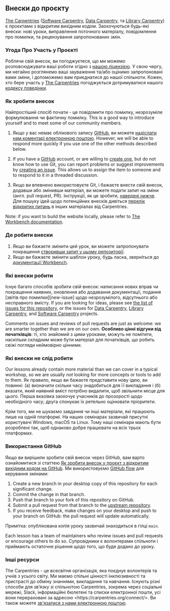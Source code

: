 ## Внески до проєкту

[The Carpentries][cp-site] ([Software Carpentry][swc-site], [Data
Carpentry][dc-site], та [Library Carpentry][lc-site]) є проєктами з відкритим вихідним кодом. Заохочуються будь-які внески: нові уроки, виправлення поточного матеріалу, повідомлення про помилки, та рецензування запропонованих змін.

### Угода Про Участь у Проєкті

Роблячи свій внесок, ви погоджуєтеся, що ми можемо розповсюджувати ваші роботи згідно з [нашою ліцензією](LICENSE.md). У свою чергу, ми негайно розглянемо ваші зауваження та/або оцінимо запропоновані вами зміни, і допоможемо вам приєднатися до нашої спільноти. Кожен, хто бере участь у [The Carpentries][cp-site] погоджується дотримуватися нашого [кодексу поведінки](CODE_OF_CONDUCT.md).

### Як зробити внесок

Найпростіший спосіб почати - це повідомити про помилку, незрозуміле формулювання чи фактичну помилку. This is a good way to
introduce yourself and to meet some of our community members.

1. Якщо у вас немає облікового запису [GitHub][github], ви можете [надіслати нам коментарі електронною поштою][contact]. However, we will be able to respond more quickly if you use
   one of the other methods described below.

2. If you have a [GitHub][github] account, or are willing to [create
   one][github-join], but do not know how to use Git, you can report problems
   or suggest improvements by [creating an issue][repo-issues]. This allows us
   to assign the item to someone and to respond to it in a threaded discussion.

3. Якщо ви впевнено використовуєте Git, і бажаєте внести свій внесок, додавши або змінивши матеріал, ви можете подати запит на зміни (англ. pull request, PR). Інструкції, як це зробити, [наведені нижче](#using-github). Для пошуку ідей щодо потенційних внесків дивіться [перелік відкритих питань][issues] в інших матеріалах від Carpentries.

Note: if you want to build the website locally, please refer to [The Workbench
documentation][template-doc].

### Де робити внески

1. Якщо ви бажаєте змінити цей урок, ви можете запропонувати покращення [створивши запит у цьому репозиторії][repo-issues].
2. Якщо ви бажаєте змінити шаблон уроку, будь ласка, зверніться до [документації Workbench][template-doc].

### Які внески робити

Існує багато способів зробити свій внесок: написання нових вправ чи покращення наявних, оновлення або додавання документації, подання \[звітів про помилки]\[new-issue] щодо незрозумілого, відсутнього або несправного вмісту.
If you are looking for ideas, please see [the list of issues for this
repository][repo-issues], or the issues for [Data Carpentry][dc-issues],
[Library Carpentry][lc-issues], and [Software Carpentry][swc-issues] projects.

Comments on issues and reviews of pull requests are just as welcome: we are
smarter together than we are on our own. **Особливо цінні відгуки від початківців**: ті, хто знайомий з цими уроками, можуть не помітити, наскільки складним може бути матеріал для початківців, що робить свіжі погляди неймовірно цінними.

### Які внески не слід робити

Our lessons already contain more material than we can cover in a typical
workshop, so we are usually _not_ looking for more concepts or tools to add to
them. Як правило, якщо ви бажаєте представити нову ідею, ви повинні: (а) визначити скільки часу знадобиться для її викладання і (б) вказати, який наявний вміст потрібно видалити, щоб звільнити місце для цього. Перша вказівка ​​заохочує учасників до прозорості щодо необхідного часу; друга спонукає їх ретельно оцінювати пріоритети.

Крім того, ми не шукаємо завдання чи інші матеріали, які працюють лише на одній платформі. На наших семінарах зазвичай присутні користувачі Windows, macOS та Linux. Тому наші семінари мають бути розроблені так, щоб однаково добре працювати на всіх трьох платформах.

### Використання GitHub

Якщо ви вирішили зробити свій внесок через GitHub, вам варто ознайомитися зі статтею [Як зробити внесок у проєкт з відкритим вихідним кодом на GitHub][how-contribute]. Ми використовуємо [GitHub flow][github-flow] для керування змінами:

1. Create a new branch in your desktop copy of this repository for each
   significant change.
2. Commit the change in that branch.
3. Push that branch to your fork of this repository on GitHub.
4. Submit a pull request from that branch to the [upstream repository][repo].
5. If you receive feedback, make changes on your desktop and push to your
   branch on GitHub: the pull request will update automatically.

Примітка: опублікована копія уроку зазвичай знаходиться в гілці `main`.

Each lesson has a team of maintainers who review issues and pull requests or
encourage others to do so. Супровідники є волонтерами спільноти і приймають остаточне рішення щодо того, що буде додано до уроку.

### Інші ресурси

The Carpentries - це всесвітня організація, яка поєднує волонтерів та учнів з усього світу. Ми маємо спільні цінності інклюзивності та пристрасті до обміну знаннями, викладання та навчання. Існують різні способи для звʼязку зі спільнотою Carpentries, зокрема через соціальні мережі, Slack, інформаційні бюлетені та списки електронної пошти, усі вони перераховані за адресою \<https\://carpentries.org/connect/>. Ви також можете [зв'язатися з нами електронною поштою][contact].

[repo]: https://github.com/ukrainian-carpentries/git-novice
[repo-issues]: https://github.com/ukrainian-carpentries/git-novice/issues
[contact]: mailto:team@carpentries.org
[cp-site]: https://carpentries.org/
[dc-issues]: https://github.com/issues?q=user%3Adatacarpentry
[dc-lessons]: https://datacarpentry.org/lessons/
[dc-site]: https://datacarpentry.org/
[discuss-list]: https://lists.software-carpentry.org/listinfo/discuss
[github]: https://github.com
[github-flow]: https://guides.github.com/introduction/flow/
[github-join]: https://github.com/join
[how-contribute]: https://egghead.io/courses/how-to-contribute-to-an-open-source-project-on-github
[issues]: https://carpentries.org/help-wanted-issues/
[lc-issues]: https://github.com/issues?q=user%3ALibraryCarpentry
[swc-issues]: https://github.com/issues?q=user%3Aswcarpentry
[swc-lessons]: https://software-carpentry.org/lessons/
[swc-site]: https://software-carpentry.org/
[lc-site]: https://librarycarpentry.org/
[template-doc]: https://carpentries.github.io/workbench/
